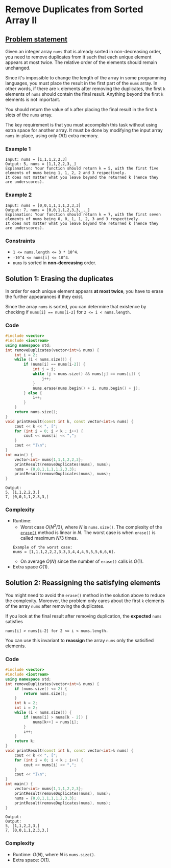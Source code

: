 # Remove Duplicates from Sorted Array II

## [Problem statement](https://leetcode.com/problems/remove-duplicates-from-sorted-array-ii/)

Given an integer array `nums` that is already sorted in non-decreasing order, you need to remove duplicates from it such that each unique element appears at most twice. The relative order of the elements should remain unchanged.

Since it's impossible to change the length of the array in some programming languages, you must place the result in the first part of the `nums` array. In other words, if there are `k` elements after removing the duplicates, the first `k` elements of `nums` should contain the final result. Anything beyond the first `k` elements is not important.

You should return the value of `k` after placing the final result in the first `k` slots of the `nums` array.

The key requirement is that you must accomplish this task without using extra space for another array. It must be done by modifying the input array `nums` in-place, using only $O(1)$ extra memory.

### Example 1
```text
Input: nums = [1,1,1,2,2,3]
Output: 5, nums = [1,1,2,2,3,_]
Explanation: Your function should return k = 5, with the first five elements of nums being 1, 1, 2, 2 and 3 respectively.
It does not matter what you leave beyond the returned k (hence they are underscores).
```
### Example 2
```text
Input: nums = [0,0,1,1,1,1,2,3,3]
Output: 7, nums = [0,0,1,1,2,3,3,_,_]
Explanation: Your function should return k = 7, with the first seven elements of nums being 0, 0, 1, 1, 2, 3 and 3 respectively.
It does not matter what you leave beyond the returned k (hence they are underscores).
``` 

### Constraints
* `1 <= nums.length <= 3 * 10^4`.
* `-10^4 <= nums[i] <= 10^4`.
* `nums` is sorted in **non-decreasing** order.

## Solution 1: Erasing the duplicates
In order for each unique element appears **at most twice**, you have to erase the further appearances if they exist. 

Since the array `nums` is sorted, you can determine that existence by checking if `nums[i] == nums[i-2]` for `2 <= i < nums.length`. 

### Code
```cpp
#include <vector>
#include <iostream>
using namespace std;
int removeDuplicates(vector<int>& nums) {
    int i = 2;
    while (i < nums.size()) {
        if (nums[i] == nums[i-2]) {
            int j = i;
            while (j < nums.size() && nums[j] == nums[i]) {
                j++;
            }
            nums.erase(nums.begin() + i, nums.begin() + j);
        } else {
            i++;
        }
    }
    return nums.size();
}
void printResult(const int k, const vector<int>& nums) {
    cout << k << ", [";
    for (int i = 0; i < k ; i++) {
        cout << nums[i] << ",";
    }
    cout << "]\n";
}
int main() {
    vector<int> nums{1,1,1,2,2,3};
    printResult(removeDuplicates(nums), nums);
    nums = {0,0,1,1,1,1,2,3,3};
    printResult(removeDuplicates(nums), nums);
}
```
```text
Output:
5, [1,1,2,2,3,]
7, [0,0,1,1,2,3,3,]
```
### Complexity
* Runtime: 
    * Worst case $O(N^2/3)$, where $N$ is `nums.size()`. The complexity of the [`erase()`](https://en.cppreference.com/w/cpp/container/vector/erase) method is linear in $N$. The worst case is when `erase()` is called maximum $N/3$ times.
    ```text
    Example of the worst case:
    nums = [1,1,1,2,2,2,3,3,3,4,4,4,5,5,5,6,6,6].
    ```
    * On average $O(N)$ since the number of `erase()` calls is $O(1)$.
* Extra space $O(1)$.

## Solution 2: Reassigning the satisfying elements
You might need to avoid the `erase()` method in the solution above to reduce the complexity. Moreover, the problem only cares about the first `k` elements of the array `nums` after removing the duplicates.

If you look at the final result after removing duplication, the **expected** `nums` satisfies 
```text
nums[i] > nums[i-2] for 2 <= i < nums.length.
```
You can use this invariant to **reassign** the array `nums` only the satisified elements. 

### Code
```cpp
#include <vector>
#include <iostream>
using namespace std;
int removeDuplicates(vector<int>& nums) {
    if (nums.size() <= 2) {
        return nums.size(); 
    } 
    int k = 2; 
    int i = 2;
    while (i < nums.size()) {
        if (nums[i] > nums[k - 2]) {
            nums[k++] = nums[i];
        }
        i++;
    }
    return k;
}
void printResult(const int k, const vector<int>& nums) {
    cout << k << ", [";
    for (int i = 0; i < k ; i++) {
        cout << nums[i] << ",";
    }
    cout << "]\n";
}
int main() {
    vector<int> nums{1,1,1,2,2,3};
    printResult(removeDuplicates(nums), nums);
    nums = {0,0,1,1,1,1,2,3,3};
    printResult(removeDuplicates(nums), nums);
}
```
```text
Output:
Output:
5, [1,1,2,2,3,]
7, [0,0,1,1,2,3,3,]
```
### Complexity
* Runtime: $O(N)$, where $N$ is `nums.size()`.
* Extra space: $O(1)$.



